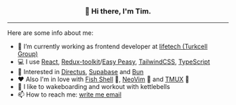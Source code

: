 <h3 align="center">👋 Hi there, I'm Tim.</h3>

---

Here are some info about me:

- 🔭 I’m currently working as frontend developer at [lifetech (Turkcell Group)](https://lifetech.by/)
- 💻 I use [React](https://reactjs.org/), [Redux-toolkit](https://redux-toolkit.js.org/)/[Easy Peasy](https://easy-peasy.dev/), [TailwindCSS](https://tailwindcss.com/), [TypeScript](https://www.typescriptlang.org/)
- 🧁 Interested in [Directus](https://directus.io/), [Supabase](https://supabase.io/) and [Bun](https://bun.sh)
- ❤ Also I'm in love with [Fish Shell](https://fishshell.com/) 💙, [NeoVim](https://neovim.io/) 💚 and [TMUX](https://github.com/tmux/tmux/wiki) 💜
- 💪 I like to wakeboarding and workout with kettlebells
- 📫 How to reach me: [write me email](mailto:timofei@seriakov.pro)
